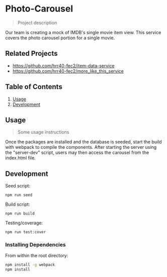 # Photo-Carousel

> Project description

Our team is creating a mock of IMDB's single movie item view.
This service covers the photo carousel portion for a single movie.

## Related Projects

  - https://github.com/hrr40-fec2/item-data-service
  - https://github.com/hrr40-fec2/more_like_this_service


## Table of Contents

1. [Usage](#Usage)
1. [Development](#development)

## Usage

> Some usage instructions

Once the packages are installed and the database is seeded, start the build with webpack to compile the components. After starting the server using the "server-dev" script, users may then access the carousel from the index.html file.

## Development

Seed script:

```
npm run seed
```
Build script:

```
npm run build
```
Testing/coverage:

```
npm run test:cover
```

### Installing Dependencies

From within the root directory:

```sh
npm install -g webpack
npm install
```